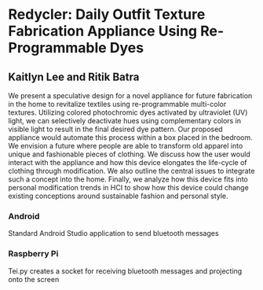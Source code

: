 # Redycler: Daily Outfit Texture Fabrication Appliance Using Re-Programmable Dyes
## Kaitlyn Lee and Ritik Batra

We present a speculative design for a novel appliance for future fabrication in the home to revitalize textiles using re-programmable multi-color textures. Utilizing colored photochromic dyes activated by ultraviolet (UV) light, we can selectively deactivate hues using complementary colors in visible light to result in the final desired dye pattern. Our proposed appliance would automate this process within a box placed in the bedroom. We envision a future where people are able to transform old apparel into unique and fashionable pieces of clothing.
We discuss how the user would interact with the appliance and how this device elongates the life-cycle of clothing through modification. We also outline the central issues to integrate such a concept into the home. Finally, we analyze how this device fits into personal modification trends in HCI to show how this device could change existing conceptions around sustainable fashion and personal style.

### Android
Standard Android Studio application to send bluetooth messages

### Raspberry Pi
Tei.py creates a socket for receiving bluetooth messages and projecting onto the screen
